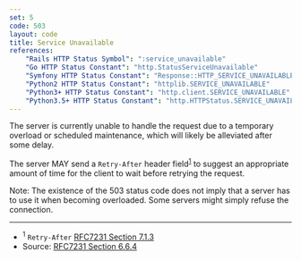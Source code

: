 ```yaml
---
set: 5
code: 503
layout: code
title: Service Unavailable
references:
    "Rails HTTP Status Symbol": ":service_unavailable"
    "Go HTTP Status Constant": "http.StatusServiceUnavailable"
    "Symfony HTTP Status Constant": "Response::HTTP_SERVICE_UNAVAILABLE"
    "Python2 HTTP Status Constant": "httplib.SERVICE_UNAVAILABLE"
    "Python3+ HTTP Status Constant": "http.client.SERVICE_UNAVAILABLE"
    "Python3.5+ HTTP Status Constant": "http.HTTPStatus.SERVICE_UNAVAILABLE"
---
```


The server is currently unable to handle the request due to a temporary
overload or scheduled maintenance, which will likely be alleviated after
some delay.

The server MAY send a `Retry-After` header field<sup>[1](#ref-1)</sup> to
suggest an appropriate amount of time for the client to wait before
retrying the request.

Note: The existence of the 503 status code does not imply that a server
has to use it when becoming overloaded. Some servers might simply refuse
the connection.

---

* <span id="ref-1"><sup>1</sup> `Retry-After` [RFC7231 Section 7.1.3][2]</span>
* Source: [RFC7231 Section 6.6.4][1]

[1]: <{{site.rfcUrl}}/rfc7231#section-6.6.4>
[2]: <{{site.rfcUrl}}/rfc7231#section-7.1.3>
